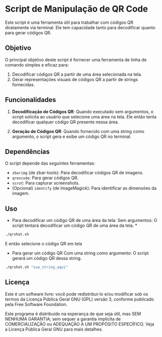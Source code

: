 # Script de Manipulação de QR Code

Este script é uma ferramenta útil para trabalhar com códigos QR diratamente via terminal. Ele tem capacidade tanto para decodificar quanto para gerar códigos QR.

## Objetivo

O principal objetivo deste script é fornecer uma ferramenta de linha de comando simples e eficaz para:
1. Decodificar códigos QR a partir de uma área selecionada na tela.
2. Gerar representações visuais de códigos QR a partir de strings fornecidas.

## Funcionalidades

1. **Decodificação de Códigos QR**: Quando executado sem argumentos, o script solicita ao usuário que selecione uma área na tela. Ele então tenta decodificar qualquer código QR presente nessa área.
   
2. **Geração de Códigos QR**: Quando fornecido com uma string como argumento, o script gera e exibe um código QR no terminal.

## Dependências

O script depende das seguintes ferramentas:
- `zbarimg` (de zbar-tools): Para decodificar códigos QR de imagens.
- `qrencode`: Para gerar códigos QR.
- `scrot`: Para capturar screenshots.
- (Opcional) `identify` (de ImageMagick): Para identificar as dimensões da imagem.

## Uso
- Para decodificar um código QR de uma área da tela:
Sem argumentos: O script tentará decodificar um código QR de uma área da tela. *

```bash
./qrshot.sh
```
E então selecione o código QR em tela

- Para gerar um código QR
Com uma string como argumento: O script gerará um código QR dessa string.

```bash
./qrshot.sh "sua_string_aqui"
```

## Licença

Este é um software livre: você pode redistribuí-lo e/ou modificar sob os termos da Licença Pública Geral GNU (GPL) versão 3, conforme publicado pela Free Software Foundation.

Este programa é distribuído na esperança de que seja útil, mas SEM NENHUMA GARANTIA; sem sequer a garantia implícita de COMERCIALIZAÇÃO ou ADEQUAÇÃO A UM PROPÓSITO ESPECÍFICO. Veja a Licença Pública Geral GNU para mais detalhes.
